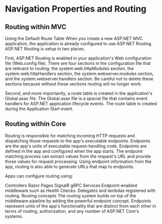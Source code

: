 # Navigation Properties and Routing

## Routing within MVC

Using the Default Route Table
When you create a new ASP.NET MVC application, the application is already configured to use ASP.NET Routing. ASP.NET Routing is setup in two places.

First, ASP.NET Routing is enabled in your application's Web configuration file (Web.config file). There are four sections in the configuration file that are relevant to routing: the system.web.httpModules section, the system.web.httpHandlers section, the system.webserver.modules section, and the system.webserver.handlers section. Be careful not to delete these sections because without these sections routing will no longer work.

Second, and more importantly, a route table is created in the application's Global.asax file. The Global.asax file is a special file that contains event handlers for ASP.NET application lifecycle events. The route table is created during the Application Start event.

## Routing within Core

Routing is responsible for matching incoming HTTP requests and dispatching those requests to the app's executable endpoints. Endpoints are the app's units of executable request-handling code. Endpoints are defined in the app and configured when the app starts. The endpoint matching process can extract values from the request's URL and provide those values for request processing. Using endpoint information from the app, routing is also able to generate URLs that map to endpoints.

Apps can configure routing using:

Controllers
Razor Pages
SignalR
gRPC Services
Endpoint-enabled middleware such as Health Checks.
Delegates and lambdas registered with routing.
Routing concepts
The routing system builds on top of the middleware pipeline by adding the powerful endpoint concept. Endpoints represent units of the app's functionality that are distinct from each other in terms of routing, authorization, and any number of ASP.NET Core's systems.
